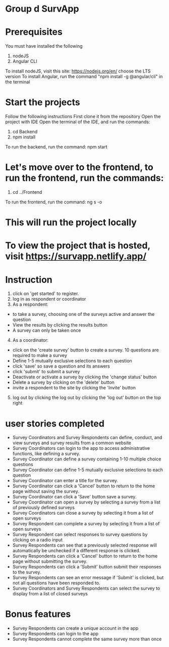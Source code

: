 # Group d SurvApp

# Prerequisites 
You must have installed the following
1. nodeJS
2. Angular CLI

To install nodeJS, visit this site: https://nodejs.org/en/ choose the LTS version
To install Angular, run the command "npm install -g @angular/cli" in the terminal

# Start the projects
Follow the following instructions
First clone it from the repository
Open the project with IDE
Open the terminal of the IDE, and run the commands: 
1. cd Backend
2. npm install

To run the backend, run the command: npm start

# Let's move over to the frontend, to run the frontend, run the commands: 
1. cd ../Frontend

To run the frontend, run the command: ng s -o

# This will run the project locally

# To view the project that is hosted, visit https://survapp.netlify.app/

# Instruction
1. click on 'get started' to register. 
2. log in as respondent or coordinator
3. As a respondent:
 * to take a survey, choosing one of the surveys active and answer the question
 * View the results by clicking the results button
 * A survey can only be taken once
4. As a coordinator:
 * click on the 'create survey' button to create a survey. 10 questions are required to make a survey
 * Define 1-5 mutually exclusive selections to each question
 * click 'save' so save a question and its answers
 * click 'submit' to submit a survey
 * Deactivate or activate a survey by clicking the 'change status' button
 * Delete a survey by clicking on the 'delete' button
 * invite a respondent to the site by clicking the 'Invite' button
5. log out by clicking the log out by clicking the 'log out' button on the top right


# user stories completed 
* Survey Coordinators and Survey Respondents can define, conduct, and view surveys and survey results from a common website
* Survey Coordinators can login to the app to access administrative functions, like defining a survey.
* Survey Coordinator can define a survey containing 1-10 multiple choice questions
* Survey Coordinator can define 1-5 mutually exclusive selections to each question
* Survey Coordinator can enter a title for the survey.
* Survey Coordinator can click a 'Cancel' button to return to the home page without saving the survey.
* Survey Coordinator can click a 'Save' button save a survey.
* Survey Coordinator can open a survey by selecting a survey from a list of previously defined surveys
* Survey Coordinators can close a survey by selecting it from a list of open surveys
* Survey Respondent can complete a survey by selecting it from a list of open surveys
* Survey Respondent can select responses to survey questions by clicking on a radio input
* Survey Respondents can see that a previously selected response will automatically be unchecked if a different response is clicked.
* Survey Respondents can click a 'Cancel' button to return to the home page without submitting the survey.
*  Survey Respondents can click a 'Submit' button submit their responses to the survey.
* Survey Respondents can see an error message if 'Submit' is clicked, but not all questions have been responded to.
* Survey Coordinators and Survey Respondents can select the survey to display from a list of closed surveys

# Bonus features
* Survey Respondents can create a unique account in the app
* Survey Respondents can login to the app
* Survey Respondents cannot complete the same survey more than once
